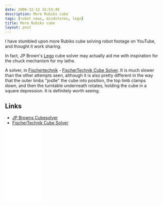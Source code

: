 ```yaml
---
date: 2006-12-12 15:53:49
description: More Rubiks cube
tags: [robot news, mindstorms, lego]
title: More Rubiks cube
layout: post
---
```

I have stumbled upon more Rubiks cube solving robot footage on YouTube, and thought it work sharing.

In fact, JP Brown's [Lego](/wiki/lego.html) cube solver may actually aid me with inspiration for the chuck mechanism for my lathe.

A solver, in [Fischertechnik](/wiki/fischertechnik.html "FischerTechnik") - [FischerTechnik Cube Solver](https://youtube.com/watch?v=-mZ0CXcTozY). It is much slower than the other attempts seen, although it is also pretty different in the way that the outer limbs "jostle" the cube into position, the top limb clamps down, and then the turntable underneath rotates, holding the cube in a square depression. It is definitely worth seeing.

## Links

* [JP Browns Cubesolver](https://www.youtube.com/watch?v=c1h0KrS63rM)
* [FischerTechnik Cube Solver](https://youtube.com/watch?v=-mZ0CXcTozY)

<iframe style="width:120px;height:240px;" marginwidth="0" marginheight="0" scrolling="no" frameborder="0" src="//ws-eu.amazon-adsystem.com/widgets/q?ServiceVersion=20070822&OneJS=1&Operation=GetAdHtml&MarketPlace=GB&source=ss&ref=as_ss_li_til&ad_type=product_link&tracking_id=orionrobots-21&language=en_GB&marketplace=amazon&region=GB&placement=B082WD5YV9&asins=B082WD5YV9&linkId=e40e6e6802507d8646f3131923f1dea1&show_border=true&link_opens_in_new_window=true"></iframe><!-- lego mindstorms review 2021 -->
